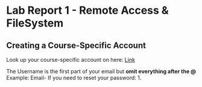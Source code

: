 # **Lab Report 1 - Remote Access & FileSystem**
## **Creating a Course-Specific Account**
Look up your course-specific account on here: 
[Link](https://sdacs.ucsd.edu/~icc/index.php)

The Username is the first part of your email but **omit everything after the @**
  Example: Email-
If you need to reset your password:
1. 
